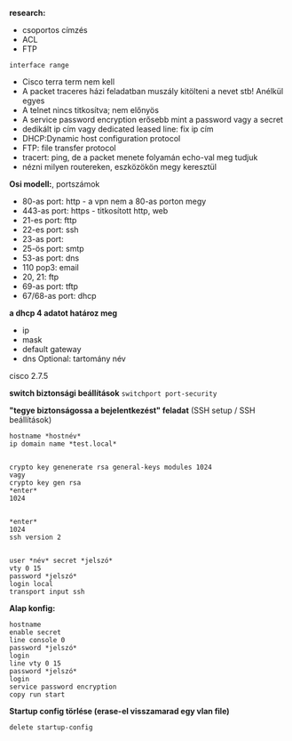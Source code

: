 **research:** 
- csoportos címzés
- ACL
- FTP
```
interface range
```


- Cisco terra term nem kell
- A packet traceres házi feladatban muszály kitölteni a nevet stb! Anélkül egyes
- A telnet nincs titkosítva; nem előnyös
- A service password encryption erősebb mint a password vagy a secret 
- dedikált ip cím vagy dedicated leased line: fix ip cím
- DHCP:Dynamic host configuration protocol
- FTP: file transfer protocol
- tracert: ping, de a packet menete folyamán echo-val meg tudjuk 
- nézni milyen routereken, eszközökön megy keresztül

**Osi modell:**, portszámok
- 80-as port: http                  - a vpn nem a 80-as porton megy
- 443-as port: https		- titkosított http, web
- 21-es port: fttp
- 22-es port: ssh
- 23-as port:
- 25-ös port: smtp
- 53-as port: dns
- 110 pop3: email
- 20, 21: ftp
- 69-as port: tftp
- 67/68-as port: dhcp

**a dhcp 4 adatot határoz meg**
- ip
- mask
- default gateway
- dns
Optional: tartomány név



cisco 2.7.5


**switch biztonsági beállítások**
`switchport port-security`

**"tegye biztonságossa a bejelentkezést" feladat** (SSH setup / SSH beállítások)

```
hostname *hostnév*
ip domain name *test.local*


crypto key genenerate rsa general-keys modules 1024
vagy
crypto key gen rsa
*enter*
1024


*enter*
1024
ssh version 2


user *név* secret *jelszó*
vty 0 15
password *jelszó*
login local
transport input ssh
```



**Alap konfig:**
```
hostname
enable secret
line console 0
password *jelszó*
login
line vty 0 15
password *jelszó*
login
service password encryption
copy run start
```


**Startup config törlése (erase-el visszamarad egy vlan file)**
```
delete startup-config
```

